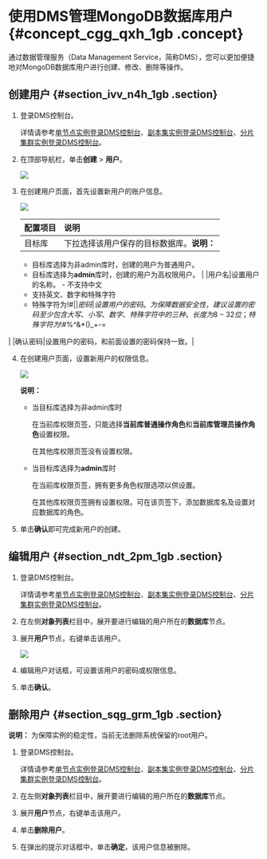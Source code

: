 # 使用DMS管理MongoDB数据库用户 {#concept_cgg_qxh_1gb .concept}

通过数据管理服务（Data Management Service，简称DMS），您可以更加便捷地对MongoDB数据库用户进行创建、修改、删除等操作。

## 创建用户 {#section_ivv_n4h_1gb .section}

1.  登录DMS控制台。

    详情请参考[单节点实例登录DMS控制台](../../../../cn.zh-CN/单节点快速入门/连接实例/DMS连接数据库.md#)、[副本集实例登录DMS控制台](../../../../cn.zh-CN/副本集快速入门/连接实例/DMS连接数据库.md#)、[分片集群实例登录DMS控制台](../../../../cn.zh-CN/分片集群快速入门/连接实例/DMS连接数据库.md#)。

2.  在顶部导航栏，单击**创建** \> **用户**。

    ![](http://static-aliyun-doc.oss-cn-hangzhou.aliyuncs.com/assets/img/77122/154450017133756_zh-CN.png)

3.  在创建用户页面，首先设置新用户的账户信息。

    ![](http://static-aliyun-doc.oss-cn-hangzhou.aliyuncs.com/assets/img/77122/154450017133757_zh-CN.png)

    |配置项目|说明|
    |:---|:-|
    |目标库|下拉选择该用户保存的目标数据库。**说明：** 

    -   目标库选择为非admin库时，创建的用户为普通用户。
    -   目标库选择为**admin**库时，创建的用户为高权限用户。
|
    |用户名|设置用户的名称。    -   不支持中文
    -   支持英文、数字和特殊字符
    -   特殊字符为!\#$%^&\*\(\)\_+-=
|
    |密码|设置用户的密码。为保障数据安全性，建议设置的密码至少包含大写、小写、数字、特殊字符中的三种，长度为8-32位；特殊字符为!\#$%^&\*\(\)\_+-=

|
    |确认密码|设置用户的密码，和前面设置的密码保持一致。|

4.  在创建用户页面，设置新用户的权限信息。

    ![](http://static-aliyun-doc.oss-cn-hangzhou.aliyuncs.com/assets/img/77122/154450017133758_zh-CN.png)

    **说明：** 

    -   当目标库选择为非admin库时

        在当前库权限页签，只能选择**当前库普通操作角色**和**当前库管理员操作角色**设置权限。

        在其他库权限页签没有设置权限。

    -   当目标库选择为**admin**库时

        在当前库权限页签，拥有更多角色权限选项以供设置。

        在其他库权限页签拥有设置权限。可在该页签下，添加数据库名及设置对应数据库的角色。

5.  单击**确认**即可完成新用户的创建。

## 编辑用户 {#section_ndt_2pm_1gb .section}

1.  登录DMS控制台。

    详情请参考[单节点实例登录DMS控制台](../../../../cn.zh-CN/单节点快速入门/连接实例/DMS连接数据库.md#)、[副本集实例登录DMS控制台](../../../../cn.zh-CN/副本集快速入门/连接实例/DMS连接数据库.md#)、[分片集群实例登录DMS控制台](../../../../cn.zh-CN/分片集群快速入门/连接实例/DMS连接数据库.md#)。

2.  在左侧**对象列表**栏目中，展开要进行编辑的用户所在的**数据库**节点。
3.  展开**用户**节点，右键单击该用户。

    ![](http://static-aliyun-doc.oss-cn-hangzhou.aliyuncs.com/assets/img/77122/154450017133778_zh-CN.png)

4.  编辑用户对话框，可设置该用户的密码或权限信息。
5.  单击**确认**。

## 删除用户 {#section_sqg_grm_1gb .section}

**说明：** 为保障实例的稳定性，当前无法删除系统保留的root用户。

1.  登录DMS控制台。

    详情请参考[单节点实例登录DMS控制台](../../../../cn.zh-CN/单节点快速入门/连接实例/DMS连接数据库.md#)、[副本集实例登录DMS控制台](../../../../cn.zh-CN/副本集快速入门/连接实例/DMS连接数据库.md#)、[分片集群实例登录DMS控制台](../../../../cn.zh-CN/分片集群快速入门/连接实例/DMS连接数据库.md#)。

2.  在左侧**对象列表**栏目中，展开要进行编辑的用户所在的**数据库**节点。
3.  展开**用户**节点，右键单击该用户。
4.  单击**删除用户**。
5.  在弹出的提示对话框中，单击**确定**，该用户信息被删除。

